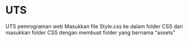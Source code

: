 # UTS
UTS pemrograman web
Masukkan file Style.css ke dalam folder CSS dan masukkan folder CSS dengan membuat folder yang bernama "assets"


